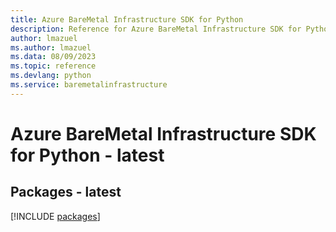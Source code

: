 ```yaml
---
title: Azure BareMetal Infrastructure SDK for Python
description: Reference for Azure BareMetal Infrastructure SDK for Python
author: lmazuel
ms.author: lmazuel
ms.data: 08/09/2023
ms.topic: reference
ms.devlang: python
ms.service: baremetalinfrastructure
---
```

# Azure BareMetal Infrastructure SDK for Python - latest
## Packages - latest
[!INCLUDE [packages](baremetal-infrastructure-index.md)]